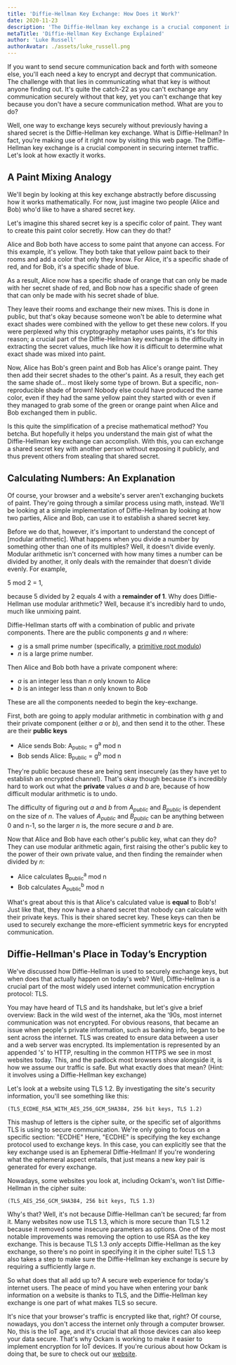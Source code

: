```yaml
---
title: 'Diffie-Hellman Key Exchange: How Does it Work?'
date: 2020-11-23
description: 'The Diffie-Hellman key exchange is a crucial component in securing internet traffic.'
metaTitle: 'Diffie-Hellman Key Exchange Explained'
author: 'Luke Russell'
authorAvatar: ./assets/luke_russell.png
---
```


If you want to send secure communication back and forth with someone else, you'll each need a key to encrypt and decrypt that communication. The challenge with that lies in communicating what that key is without anyone finding out. It's quite the catch-22 as you can't exchange any communication securely without that key, yet you can't exchange that key because you don't have a secure communication method. What are you to do?

Well, one way to exchange keys securely without previously having a shared secret is the Diffie-Hellman key exchange. What is Diffie-Hellman? In fact, you're making use of it right now by visiting this web page. The Diffie-Hellman key exchange is a crucial component in securing internet traffic. Let's look at how exactly it works.

## A Paint Mixing Analogy

We'll begin by looking at this key exchange abstractly before discussing how it works mathematically. For now, just imagine two people (Alice and Bob) who'd like to have a shared secret key.

Let's imagine this shared secret key is a specific color of paint. They want to create this paint color secretly. How can they do that?

Alice and Bob both have access to some paint that anyone can access. For this example, it's yellow. They both take that yellow paint back to their rooms and add a color that only they know. For Alice, it's a specific shade of red, and for Bob, it's a specific shade of blue.

As a result, Alice now has a specific shade of orange that can only be made with her secret shade of red, and Bob now has a specific shade of green that can only be made with his secret shade of blue.

They leave their rooms and exchange their new mixes. This is done in public, but that's okay because someone won't be able to determine what exact shades were combined with the yellow to get these new colors. If you were perplexed why this cryptography metaphor uses paints, it's for this reason; a crucial part of the Diffie-Hellman key exchange is the difficulty in extracting the secret values, much like how it is difficult to determine what exact shade was mixed into paint.

Now, Alice has Bob's green paint and Bob has Alice's orange paint. They then add their secret shades to the other's paint. As a result, they each get the same shade of... most likely some type of brown. But a specific, non-reproducible shade of brown! Nobody else could have produced the same color, even if they had the same yellow paint they started with or even if they managed to grab some of the green or orange paint when Alice and Bob exchanged them in public.

Is this quite the simplification of a precise mathematical method? You betcha. But hopefully it helps you understand the main gist of what the Diffie-Hellman key exchange can accomplish. With this, you can exchange a shared secret key with another person without exposing it publicly, and thus prevent others from stealing that shared secret.

## Calculating Numbers: An Explanation

Of course, your browser and a website's server aren't exchanging buckets of paint. They're going through a similar process using math, instead. We'll be looking at a simple implementation of Diffie-Hellman by looking at how two parties, Alice and Bob, can use it to establish a shared secret key.

Before we do that, however, it's important to understand the concept of [modular arithmetic]. What happens when you divide a number by something other than one of its multiples? Well, it doesn't divide evenly. Modular arithmetic isn't concerned with how many times a number can be divided by another, it only deals with the remainder that doesn't divide evenly. For example,

5 mod 2 = 1,

because 5 divided by 2 equals 4 with a **remainder of 1**. Why does Diffie-Hellman use modular arithmetic? Well, because it's incredibly hard to undo, much like unmixing paint.

Diffie-Hellman starts off with a combination of public and private components. There are the public components _g_ and _n_ where:

- _g_ is a small prime number (specifically, a [primitive root modulo](https://en.wikipedia.org/wiki/Primitive_root_modulo_n))
- _n_ is a large prime number.

Then Alice and Bob both have a private component where:

- _a_ is an integer less than _n_ only known to Alice
- _b_ is an integer less than _n_ only known to Bob

These are all the components needed to begin the key-exchange.

First, both are going to apply modular arithmetic in combination with _g_ and their private component (either _a_ or _b_), and then send it to the other. These are their **public keys**

- Alice sends Bob: A<sub>public</sub> = g<sup>a</sup> mod n
- Bob sends Alice: B<sub>public</sub> = g<sup>b</sup> mod n

They're public because these are being sent insecurely (as they have yet to establish an encrypted channel). That's okay though because it's incredibly hard to work out what the **private** values _a_ and _b_ are, because of how difficult modular arithmetic is to undo.

The difficulty of figuring out _a_ and _b_ from _A<sub>public</sub>_ and _B<sub>public</sub>_ is dependent on the size of _n_. The values of _A<sub>public</sub>_ and _B<sub>public</sub>_ can be anything between 0 and n-1, so the larger _n_ is, the more secure _a_ and _b_ are.

Now that Alice and Bob have each other's public key, what can they do? They can use modular arithmetic again, first raising the other's public key to the power of their own private value, and then finding the remainder when divided by _n_:

- Alice calculates B<sub>public</sub><sup>a</sup> mod n
- Bob calculates A<sub>public</sub><sup>b</sup> mod n

What's great about this is that Alice's calculated value is **equal** to Bob's! Just like that, they now have a shared secret that nobody can calculate with their private keys. This is their shared secret key. These keys can then be used to securely exchange the more-efficient symmetric keys for encrypted communication.

## Diffie-Hellman's Place in Today’s Encryption

We've discussed how Diffie-Hellman is used to securely exchange keys, but when does that actually happen on today's web? Well, Diffie-Hellman is a crucial part of the most widely used internet communication encryption protocol: TLS.

You may have heard of TLS and its handshake, but let's give a brief overview: Back in the wild west of the internet, aka the ’90s, most internet communication was not encrypted. For obvious reasons, that became an issue when people's private information, such as banking info, began to be sent across the internet. TLS was created to ensure data between a user and a web server was encrypted. Its implementation is represented by an appended 's' to HTTP, resulting in the common HTTPS we see in most websites today. This, and the padlock most browsers show alongside it, is how we assume our traffic is safe. But what exactly does that mean? (Hint: it involves using a Diffie-Hellman key exchange)

Let's look at a website using TLS 1.2. By investigating the site's security information, you'll see something like this:

`(TLS_ECDHE_RSA_WITH_AES_256_GCM_SHA384, 256 bit keys, TLS 1.2)`

This mashup of letters is the cipher suite, or the specific set of algorithms TLS is using to secure communication. We're only going to focus on a specific section: "ECDHE" Here, "ECDHE" is specifying the key exchange protocol used to exchange keys. In this case, you can explicitly see that the key exchange used is an Ephemeral Diffie-Hellman! If you're wondering what the ephemeral aspect entails, that just means a new key pair is generated for every exchange.

Nowadays, some websites you look at, including Ockam's, won't list Diffie-Hellman in the cipher suite:

`(TLS_AES_256_GCM_SHA384, 256 bit keys, TLS 1.3)`

Why's that? Well, it's not because Diffie-Hellman can't be secured; far from it. Many websites now use TLS 1.3, which is more secure than TLS 1.2 because it removed some insecure parameters as options. One of the most notable improvements was removing the option to use RSA as the key exchange. This is because TLS 1.3 _only_ accepts Diffie-Hellman as the key exchange, so there's no point in specifying it in the cipher suite! TLS 1.3 also takes a step to make sure the Diffie-Hellman key exchange is secure by requiring a sufficiently large _n_.

So what does that all add up to? A secure web experience for today's internet users. The peace of mind you have when entering your bank information on a website is thanks to TLS, and the Diffie-Hellman key exchange is one part of what makes TLS so secure.

It's nice that your browser's traffic is encrypted like that, right? Of course, nowadays, you don't access the internet only through a computer browser. No, this is the IoT age, and it's crucial that all those devices can also keep your data secure. That's why Ockam is working to make it easier to implement encryption for IoT devices. If you're curious about how Ockam is doing that, be sure to check out our [website](https://www.ockam.io/).

